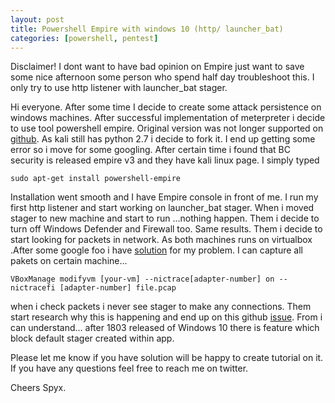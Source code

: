 ```yaml
---
layout: post
title: Powershell Empire with windows 10 (http/ launcher_bat)
categories: [powershell, pentest]
---
```


Disclaimer! I dont want to have bad opinion on Empire just want to save some nice afternoon some person who spend half day troubleshoot this. I only try to use http listener with launcher_bat stager.


Hi everyone. After some time I decide to create some attack persistence on windows machines. After successful implementation of meterpreter i decide to use tool powershell empire. Original version was not longer supported on [github](https://github.com/EmpireProject/Empire). As kali still has python 2.7 i decide to fork it. I end up getting some error so i move for some googling. After certain time i found that BC security is released empire v3 and they have kali linux page. I simply typed

```
sudo apt-get install powershell-empire
```

Installation went smooth and I have Empire console in front of me. 
I run my first http listener and start working on launcher_bat stager. When i moved stager to new machine and start to run ...nothing happen. Them i decide to turn off Windows Defender and Firewall too. Same results. Them i decide to start looking for packets in network. As both machines runs on virtualbox .After some google foo i have [solution](https://www.virtualbox.org/wiki/Network_tips) for my problem. I can capture all pakets on certain machine...

```
VBoxManage modifyvm [your-vm] --nictrace[adapter-number] on --nictracefi [adapter-number] file.pcap
```

when i check packets i never see stager to make any connections. Them start research why this is happening and end up on this github [issue](https://github.com/EmpireProject/Empire/issues/1232). From i can understand... after 1803 released of Windows 10 there is feature which block default stager created within app. 

Please let me know if you have solution will be happy to  create tutorial on it.
If you have any questions feel free to reach me on twitter. 

Cheers
Spyx.

